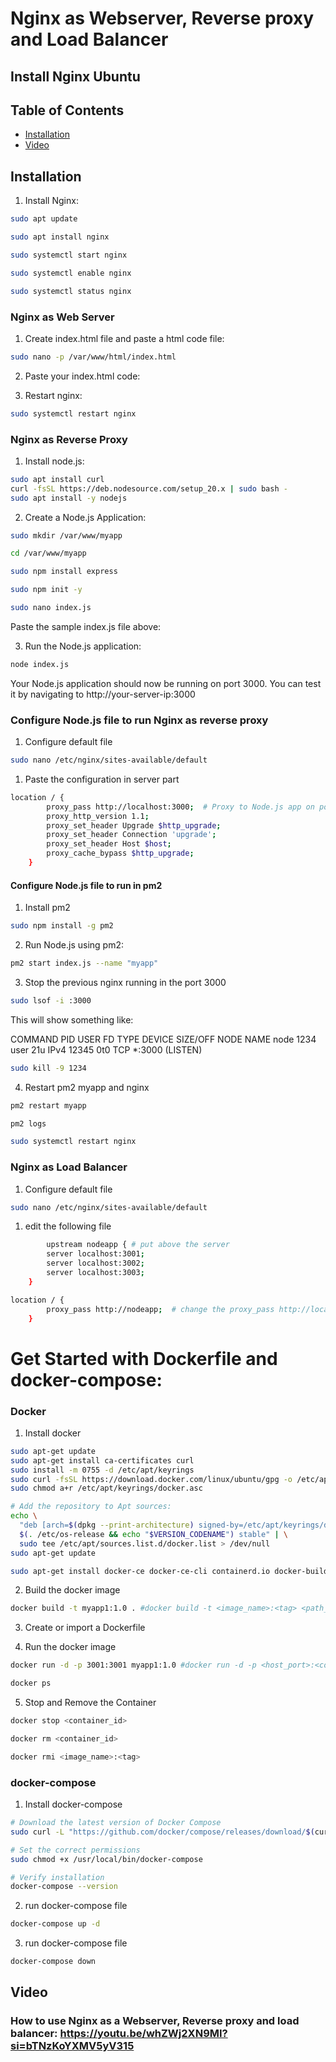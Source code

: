 ﻿# Nginx as Webserver, Reverse proxy and Load Balancer


## Install Nginx Ubuntu

## Table of Contents
- [Installation](#installation)
- [Video](#video)


## Installation
1. Install Nginx:

```bash
sudo apt update
```

```bash
sudo apt install nginx
```

```bash
sudo systemctl start nginx
```

```bash
sudo systemctl enable nginx
```

```bash
sudo systemctl status nginx
```

### Nginx as Web Server

1. Create index.html file and paste a html code file:

```bash
sudo nano -p /var/www/html/index.html
```

2. Paste your index.html code:

3. Restart nginx:

```bash
sudo systemctl restart nginx
```

### Nginx as Reverse Proxy

1. Install node.js:

```bash
sudo apt install curl
curl -fsSL https://deb.nodesource.com/setup_20.x | sudo bash - 
sudo apt install -y nodejs
```

2. Create a Node.js Application:

```bash
sudo mkdir /var/www/myapp
```

```bash
cd /var/www/myapp
```

```bash
sudo npm install express
```

```bash
sudo npm init -y
```

```bash
sudo nano index.js
```

Paste the sample index.js file above:

3. Run the Node.js application:

```bash
node index.js
```

Your Node.js application should now be running on port 3000. You can test it by navigating to http://your-server-ip:3000

### Configure Node.js file to run Nginx as reverse proxy


1. Configure default file

```bash
sudo nano /etc/nginx/sites-available/default
```

1. Paste the configuration in server part

```bash
location / {
        proxy_pass http://localhost:3000;  # Proxy to Node.js app on port 3000
        proxy_http_version 1.1;
        proxy_set_header Upgrade $http_upgrade;
        proxy_set_header Connection 'upgrade';
        proxy_set_header Host $host;
        proxy_cache_bypass $http_upgrade;
    }
```

#### Configure Node.js file to run in pm2

1. Install pm2

```bash
sudo npm install -g pm2
```
2. Run Node.js using pm2:

```bash
pm2 start index.js --name "myapp"
```

3. Stop the previous nginx running in the port 3000

```bash
sudo lsof -i :3000
```

This will show something like:

COMMAND   PID  USER   FD   TYPE DEVICE SIZE/OFF NODE NAME
node     1234  user   21u  IPv4  12345      0t0  TCP *:3000 (LISTEN)

```bash
sudo kill -9 1234
```

4. Restart pm2 myapp and nginx

```bash
pm2 restart myapp
```

```bash
pm2 logs
```

```bash
sudo systemctl restart nginx
```

### Nginx as Load Balancer

1. Configure default file

```bash
sudo nano /etc/nginx/sites-available/default
```

1. edit the following file


```bash
        upstream nodeapp { # put above the server
        server localhost:3001; 
        server localhost:3002;
        server localhost:3003;
    }
```


```bash
location / {
        proxy_pass http://nodeapp;  # change the proxy_pass http://localhost:3000;
    }
```



# Get Started with Dockerfile and docker-compose:

### Docker

1. Install docker 

```bash
sudo apt-get update
sudo apt-get install ca-certificates curl
sudo install -m 0755 -d /etc/apt/keyrings
sudo curl -fsSL https://download.docker.com/linux/ubuntu/gpg -o /etc/apt/keyrings/docker.asc
sudo chmod a+r /etc/apt/keyrings/docker.asc

# Add the repository to Apt sources:
echo \
  "deb [arch=$(dpkg --print-architecture) signed-by=/etc/apt/keyrings/docker.asc] https://download.docker.com/linux/ubuntu \
  $(. /etc/os-release && echo "$VERSION_CODENAME") stable" | \
  sudo tee /etc/apt/sources.list.d/docker.list > /dev/null
sudo apt-get update
```

```bash
sudo apt-get install docker-ce docker-ce-cli containerd.io docker-buildx-plugin docker-compose-plugin
```

2. Build the docker image

```bash
docker build -t myapp1:1.0 . #docker build -t <image_name>:<tag> <path_to_dockerfile>
```

3. Create or import a Dockerfile

4. Run the docker image

```bash
docker run -d -p 3001:3001 myapp1:1.0 #docker run -d -p <host_port>:<container_port> <image_name>:<tag>
```

```bash
docker ps
```

5. Stop and Remove the Container

```bash
docker stop <container_id>
```

```bash
docker rm <container_id>
```

```bash
docker rmi <image_name>:<tag>
```

### docker-compose

1. Install docker-compose

```bash
# Download the latest version of Docker Compose
sudo curl -L "https://github.com/docker/compose/releases/download/$(curl -s https://api.github.com/repos/docker/compose/releases/latest | jq -r .tag_name)/docker-compose-$(uname -s)-$(uname -m)" -o /usr/local/bin/docker-compose

# Set the correct permissions
sudo chmod +x /usr/local/bin/docker-compose

# Verify installation
docker-compose --version
```

2. run docker-compose file

```bash
docker-compose up -d
```

3. run docker-compose file

```bash
docker-compose down
```

## Video

### How to use Nginx as a Webserver, Reverse proxy and load balancer: https://youtu.be/whZWj2XN9MI?si=bTNzKoYXMV5yV315
